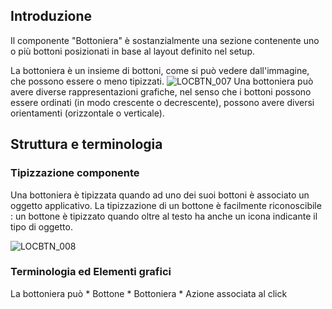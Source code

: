 ## Introduzione
Il componente "Bottoniera" è sostanzialmente una sezione contenente uno o più bottoni posizionati in base al layout definito nel setup.

La bottoniera è un insieme di bottoni, come si può vedere dall'immagine, che possono essere o meno tipizzati.
![LOCBTN_007](http://doc.smeup.com/immagini/MBDOC_OPE-LOCBTN/LOCBTN_007.png)
Una bottoniera può avere diverse rappresentazioni grafiche, nel senso che i bottoni possono essere ordinati (in modo crescente o decrescente), possono avere diversi orientamenti (orizzontale o verticale).

## Struttura e terminologia
### Tipizzazione componente
Una bottoniera è tipizzata quando ad uno dei suoi bottoni è associato un oggetto applicativo.
La tipizzazione di un bottone è facilmente riconoscibile :  un bottone è tipizzato quando oltre al testo ha anche un icona indicante il tipo di oggetto.

![LOCBTN_008](http://doc.smeup.com/immagini/MBDOC_OPE-LOCBTN/LOCBTN_008.png)
### Terminologia ed Elementi grafici
La bottoniera può
 \* Bottone
 \* Bottoniera
 \* Azione associata al click
